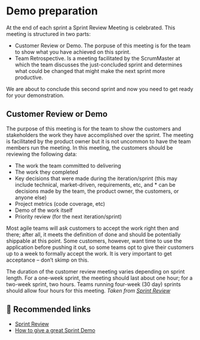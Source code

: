 # Demo preparation

At the end of each sprint a Sprint Review Meeting is celebrated. This meeting is structured in two parts:

* Customer Review or Demo. The porpuse of this meeting is for the team to show what you have achieved on this sprint.
* Team Retrospective. Is a meeting facilitated by the ScrumMaster at which the team discusses the just-concluded sprint and determines what could be changed that might make the next sprint more productive.

We are about to conclude this second sprint and now you need to get ready for your demonstration.

## Customer Review or Demo

The purpose of this meeting is for the team to show the customers and stakeholders the work they have accomplished over the sprint. The meeting is facilitated by the product owner but it is not uncommon to have the team members run the meeting. In this meeting, the customers should be reviewing the following data:

* The work the team committed to delivering
* The work they completed
* Key decisions that were made during the iteration/sprint (this may include technical, market-driven, requirements, etc, and * can be decisions made by the team, the product owner, the customers, or anyone else)
* Project metrics (code coverage, etc)
* Demo of the work itself
* Priority review (for the next iteration/sprint)

Most agile teams will ask customers to accept the work right then and there; after all, it meets the definition of done and should be potentially shippable at this point. Some customers, however, want time to use the application before pushing it out, so some teams opt to give their customers up to a week to formally accept the work. It is very important to get acceptance – don’t skimp on this.

The duration of the customer review meeting varies depending on sprint length. For a one-week sprint, the meeting should last about one hour; for a two-week sprint, two hours. Teams running four-week (30 day) sprints should allow four hours for this meeting.
*Taken from [Sprint Review](https://www.mitchlacey.com/intro-to-agile/scrum/sprint-review)*


## :pill: Recommended links
* [Sprint Review](https://www.mitchlacey.com/intro-to-agile/scrum/sprint-review)
* [How to give a great Sprint Demo](http://agileforall.com/how-to-give-a-great-sprint-demo/)
